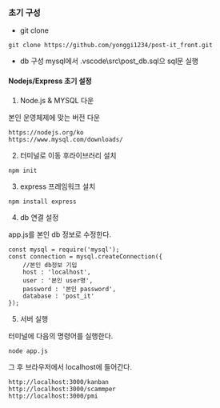 ### 초기 구성
* git clone
```
git clone https://github.com/yonggi1234/post-it_front.git
```
* db 구성
mysql에서 .vscode\src\post_db.sql으 sql문 실행


#### Nodejs/Express 초기 설정

1. Node.js & MYSQL 다운

본인 운영체제에 맞는 버전 다운
```
https://nodejs.org/ko
https://www.mysql.com/downloads/
```
2. 터미널로 이동 후라이브러리 설치
```
npm init
```
3. express 프레임워크 설치
```
npm install express
```
4. db 연결 설정

app.js를 본인 db 정보로 수정한다.
```
const mysql = require('mysql');
const connection = mysql.createConnection({
    //본인 db정보 기입
    host : 'localhost',
    user : '본인 user명',
    password : '본인 password',
    database : 'post_it'
});
```
5. 서버 실행

터미널에 다음의 명령어를 실행한다.
```
node app.js
```
그 후 브라우저에서 localhost에 들어간다.
```
http://localhost:3000/kanban
http://localhost:3000/scammper
http://localhost:3000/pmi
```
